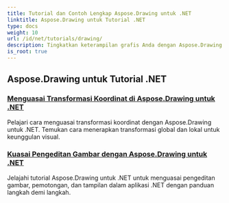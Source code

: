 ```yaml
---
title: Tutorial dan Contoh Lengkap Aspose.Drawing untuk .NET
linktitle: Aspose.Drawing untuk Tutorial .NET
type: docs
weight: 10
url: /id/net/tutorials/drawing/
description: Tingkatkan keterampilan grafis Anda dengan Aspose.Drawing untuk .NET. Dari transformasi koordinat yang tepat hingga teks dan font yang dinamis, tutorial kami membuka potensi grafis sepenuhnya.
is_root: true
---
```


## Aspose.Drawing untuk Tutorial .NET
### [Menguasai Transformasi Koordinat di Aspose.Drawing untuk .NET](./transformations/)
Pelajari cara menguasai transformasi koordinat dengan Aspose.Drawing untuk .NET. Temukan cara menerapkan transformasi global dan lokal untuk keunggulan visual.
### [Kuasai Pengeditan Gambar dengan Aspose.Drawing untuk .NET](./master-image-editing/)
Jelajahi tutorial Aspose.Drawing untuk .NET untuk menguasai pengeditan gambar, pemotongan, dan tampilan dalam aplikasi .NET dengan panduan langkah demi langkah.